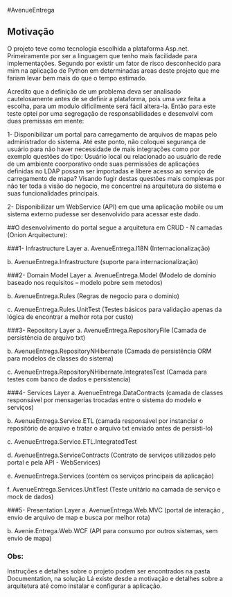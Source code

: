 #AvenueEntrega

## Motivação
O projeto teve como tecnologia escolhida a plataforma Asp.net. 
Primeiramente por ser a linguagem que tenho mais facilidade para implementações.
Segundo por existir um fator de risco desconhecido para mim na aplicação de Python em determinadas areas deste projeto que me fariam levar bem mais do que o tempo estimado.

Acredito que a definição de um problema deva ser analisado cautelosamente antes de se definir a plataforma, pois uma vez feita a escolha, para um modulo dificilmente será fácil altera-la.
Então para este teste optei por uma segregação de responsabilidades e desenvolvi com duas premissas em mente:

1-	Disponibilizar um portal para carregamento de arquivos de mapas pelo administrador do sistema. Até este ponto, não coloquei segurança de usuário para não haver necessidade de mais integrações como por exemplo questões do tipo:
Usuário local ou relacionado ao usuário de rede de um ambiente coorporativo onde suas permissões de aplicações definidas no LDAP possam ser importadas e libere acesso ao serviço de carregamento de mapa?
Visando fugir destas questões mais complexas por não ter toda a visão do negocio, me concentrei na arquitetura do sistema e suas funcionalidades principais.

2-	Disponibilizar um WebService (API) em que uma aplicação mobile ou um sistema externo pudesse ser desenvolvido para acessar este dado.

##O desenvolvimento do portal segue a arquitetura em CRUD - N camadas (Onion Arquitecture):

###1-	Infrastructure Layer
a.	AvenueEntrega.I18N (Internacionalização)

b.	AvenueEntrega.Infrastructure (suporte para internacionalização)

###2-	Domain Model Layer
a.	AvenueEntrega.Model (Modelo de domínio baseado nos requisitos – modelo pobre sem metodos)

b.	AvenueEntrega.Rules (Regras de negocio para o domínio)

c.	AvenueEntrega.Rules.UnitTest (Testes básicos para validação apenas da lógica de encontrar a melhor rota por custo)

###3-	Repository Layer
a.	AvenueEntrega.RepositoryFile (Camada de persistência de arquivo txt)

b.	AvenueEntrega.RepositoryNHibernate (Camada de persistência ORM para modelos de classes do sistema)

c.	AvenueEntrega.RepositoryNHibernate.IntegratesTest (Camada para testes com banco de dados e persistencia)

###4-	Services Layer
a.	AvenueEntrega.DataContracts (camada de classes responsável por mensagerias trocadas entre o sistema do modelo e serviços)

b.	AvenueEntrega.Service.ETL (camada responsável por instanciar o repositório de arquivo e tratar o arquivo txt enviado antes de persisti-lo)

c.	AvenueEntrega.Service.ETL.IntegratedTest

d.	AvenueEntrega.ServiceContracts (Contrato de serviços utilizados pelo portal e pela API - WebServices)

e.	AvenueEntrega.Services (contém os serviços principais da aplicação)

f.	AvenueEntrega.Services.UnitTest (Teste unitário na camada de serviço e mock de dados)

###5-	Presentation Layer
a.	AvenueEntrega.Web.MVC (portal de interação , envio de arquivo de map e busca por melhor rota)

b.	Avenie.Entrega.Web.WCF (API para consumo por outros sistemas, sem envio de mapa)


### Obs: 
Instruções e detalhes sobre o projeto podem ser encontrados na pasta Documentation, na solução
Lá existe desde a motivação e detalhes sobre a arquitetura até como instalar e configurar a aplicação.



